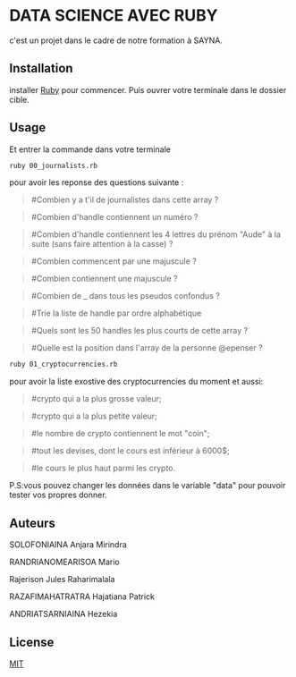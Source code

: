 # DATA SCIENCE AVEC RUBY

c'est un projet dans le cadre de notre formation à SAYNA.

## Installation

installer  [Ruby](https://gorails.com/setup/ubuntu/20.04?fbclid=IwAR0z3XaidbXL3zknKRUTVLOGEobSBek4yDViT7AZvvO8PgO45FAxFlrGii0) pour commencer. Puis ouvrer votre terminale dans le dossier cible. 



## Usage
Et entrer la commande dans votre terminale
```bash
ruby 00_journalists.rb

```
pour avoir les reponse des questions suivante :
>#Combien y a t'il de journalistes dans cette array ?

>#Combien d'handle contiennent un numéro ?

>#Combien d'handle contiennent les 4 lettres du prénom "Aude" à la suite (sans faire attention à la casse) ?

>#Combien commencent par une majuscule ?

>#Combien contiennent une majuscule ?

>#Combien de _ dans tous les pseudos confondus ?

>#Trie la liste de handle par ordre alphabétique

>#Quels sont les 50 handles les plus courts de cette array ?

>#Quelle est la position dans l'array de la personne @epenser ?

```bash
ruby 01_cryptocurrencies.rb
```
pour avoir la liste exostive des cryptocurrencies du moment et aussi: 
>#crypto qui a la plus grosse valeur; 

>#crypto qui a la plus petite valeur;

>#le nombre de crypto contiennent le mot "coin";

>#tout les devises, dont le cours est inférieur à 6000$;

>#le cours le plus haut parmi les crypto.

P.S:vous pouvez changer les données dans le variable "data" pour pouvoir tester vos propres donner.

## Auteurs
SOLOFONIAINA Anjara Mirindra

RANDRIANOMEARISOA Mario

Rajerison Jules Raharimalala

RAZAFIMAHATRATRA Hajatiana Patrick

ANDRIATSARNIAINA Hezekia


## License
[MIT](https://choosealicense.com/licenses/mit/)